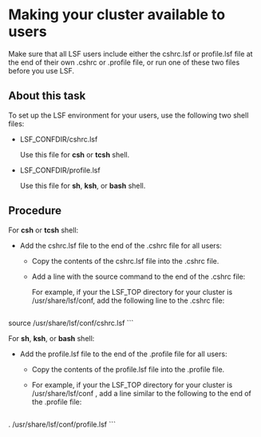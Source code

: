 # Making your cluster available to users

Make sure that all LSF users include either the cshrc.lsf or profile.lsf file at the end of their own .cshrc or .profile file, or run one of these two files before you use LSF.

## About this task

To set up the LSF environment for your users, use the following two shell files:

- LSF_CONFDIR/cshrc.lsf

  Use this file for **csh** or **tcsh** shell.

- LSF_CONFDIR/profile.lsf

  Use this file for **sh**, **ksh**, or **bash** shell.

## Procedure

For **csh** or **tcsh** shell:

- Add the cshrc.lsf file to the end of the .cshrc file for all users:

  - Copy the contents of the cshrc.lsf file into the .cshrc file.

  - Add a line with the source command to the end of the .cshrc file:

    For example, if your the LSF_TOP directory for your cluster is /usr/share/lsf/conf, add the following line to the .cshrc file:

    ```
source /usr/share/lsf/conf/cshrc.lsf
    ```

For **sh**, **ksh**, or **bash** shell:

- Add the profile.lsf file to the end of the .profile file for all users:

  - Copy the contents of the profile.lsf file into the .profile file.

  - For example, if your the LSF_TOP directory for your cluster is /usr/share/lsf/conf , add a line similar to the following to the end of the .profile file:

    ```
. /usr/share/lsf/conf/profile.lsf
    ```